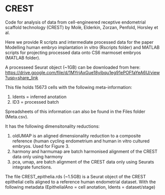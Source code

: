 # CREST
Code for analysis of data from cell-engineered receptive endometrial scaffold technology (CREST) by Molè, Elderkin, Zorzan, Penfold, Horsley et al.

Here we provide R scripts and intermediate processed data for the paper Modelling human embryo implantation in vitro (Rscripts folder) and MATLAB scripts for projecting processed data onto CS6 marmoset embryos (MATLAB folder).

A processeed Seurat object (~1GB) can be downloaded from here: https://drive.google.com/file/d/1MYrjAxGue18yibqu1eg91ePOFfaYeA6U/view?usp=share_link

This file holds 15673 cells with the following meta-information:
1) Idents = inferred anotation
2) ID3 = processed batch

Spreadsheets of this information can also be found in the Files folder (Meta.csv).

It has the following dimensitonality reductions:
1) oldUMAP is an aligned dimensionality reduction to a composite reference (human cycling endometrium and human in vitro cultured embryos. Used for Figure 3. 
2) harmony and harmumap are batch harmonised alignment of the CREST data only using harmony
3) pca, umap, are batch alignment of the CREST data only using Seurats integrate functions.

The file CREST_epithelia.rds (~1.5GB) is a Seurat object of the CREST epithelial cells aligned to a reference human endometrial dataset. With the following metadata (EpithelialAno = cell anotation, Idents = dataset/stage) 


